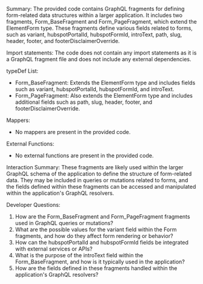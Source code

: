 Summary:
The provided code contains GraphQL fragments for defining form-related data structures within a larger application. It includes two fragments, Form_BaseFragment and Form_PageFragment, which extend the ElementForm type. These fragments define various fields related to forms, such as variant, hubspotPortalId, hubspotFormId, introText, path, slug, header, footer, and footerDisclaimerOverride.

Import statements:
The code does not contain any import statements as it is a GraphQL fragment file and does not include any external dependencies.

typeDef List:
- Form_BaseFragment: Extends the ElementForm type and includes fields such as variant, hubspotPortalId, hubspotFormId, and introText.
- Form_PageFragment: Also extends the ElementForm type and includes additional fields such as path, slug, header, footer, and footerDisclaimerOverride.

Mappers:
- No mappers are present in the provided code.

External Functions:
- No external functions are present in the provided code.

Interaction Summary:
These fragments are likely used within the larger GraphQL schema of the application to define the structure of form-related data. They may be included in queries or mutations related to forms, and the fields defined within these fragments can be accessed and manipulated within the application's GraphQL resolvers.

Developer Questions:
1. How are the Form_BaseFragment and Form_PageFragment fragments used in GraphQL queries or mutations?
2. What are the possible values for the variant field within the Form fragments, and how do they affect form rendering or behavior?
3. How can the hubspotPortalId and hubspotFormId fields be integrated with external services or APIs?
4. What is the purpose of the introText field within the Form_BaseFragment, and how is it typically used in the application?
5. How are the fields defined in these fragments handled within the application's GraphQL resolvers?